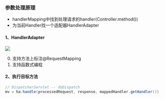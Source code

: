 ###  

### 参数处理原理

-  handlerMapping中找到处理请求的handler(Controller.method())
-  为当前Handler找一个适配器HandlerAdapter



#### 1、HandlerAdapter

![](D:\IDEA\项目\MGHF\demo\src\main\resources\static\QQ截图20220308103030.png)

0. 支持方法上标注@RequestMapping
1. 支持函数式编程

#### 2、执行目标方法

```java
// DispatcherServlet -- doDispatch
mv = ha.handle(processedRequest, response, mappedHandler.getHandler());                  
```

